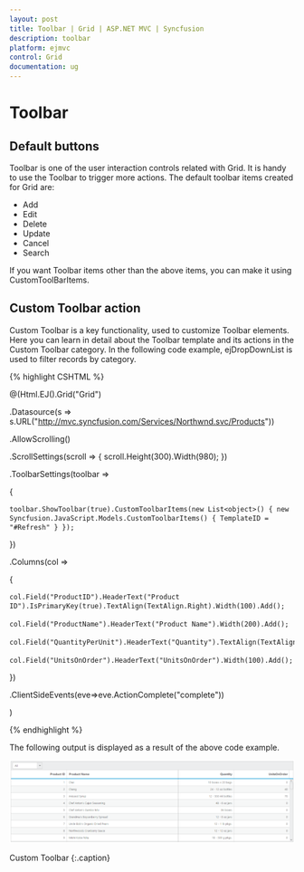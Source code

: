 ```yaml
---
layout: post
title: Toolbar | Grid | ASP.NET MVC | Syncfusion
description: toolbar 
platform: ejmvc
control: Grid
documentation: ug
---
```


# Toolbar 

## Default buttons

Toolbar is one of the user interaction controls related with Grid. It is handy to use the Toolbar to trigger more actions. The default toolbar items created for Grid are:

* Add
* Edit
* Delete
* Update
* Cancel
* Search

If you want Toolbar items other than the above items, you can make it using CustomToolBarItems.

## Custom Toolbar action

Custom Toolbar is a key functionality, used to customize Toolbar elements. Here you can learn in detail about the Toolbar template and its actions in the Custom Toolbar category. In the following code example, ejDropDownList is used to filter records by category.



{% highlight CSHTML %}

<script id="Refresh" type="text/x-jsrender">

    <select id="products">

        <option value="">All</option>

        <option value="2">Drinks</option>

        <option value="4">Dairy Products</option>

        <option value="3">Packages</option>

    </select>

</script>

@(Html.EJ().Grid<Object>("Grid")

.Datasource(s => s.URL("http://mvc.syncfusion.com/Services/Northwnd.svc/Products"))

.AllowScrolling()

.ScrollSettings(scroll => { scroll.Height(300).Width(980); })

.ToolbarSettings(toolbar =>

{

	toolbar.ShowToolbar(true).CustomToolbarItems(new List<object>() { new Syncfusion.JavaScript.Models.CustomToolbarItems() { TemplateID = "#Refresh" } });

})

.Columns(col =>

{

	col.Field("ProductID").HeaderText("Product ID").IsPrimaryKey(true).TextAlign(TextAlign.Right).Width(100).Add();

	col.Field("ProductName").HeaderText("Product Name").Width(200).Add();

	col.Field("QuantityPerUnit").HeaderText("Quantity").TextAlign(TextAlign.Right).Width(100).Add();

	col.Field("UnitsOnOrder").HeaderText("UnitsOnOrder").Width(100).Add();

})

.ClientSideEvents(eve=>eve.ActionComplete("complete"))

)

<script>

    function complete(args) 
	{

        var gridObj = $("#Grid").data("ejGrid");

        $("#products").ejDropDownList({

            selectedItem: 0,

				change: function (args) 
			
			{

                if (this.getSelectedValue() != "")

                    $("#Grid").ejGrid("model.query", new ej.Query().where("CategoryID", ej.FilterOperators.equal, parseInt(this.getSelectedValue(), 10)));

                else

                    $("#Grid").ejGrid("model.query", new ej.Query());

                gridObj.refreshContent(true);

            }

        });

    }

</script>

{% endhighlight  %}



The following output is displayed as a result of the above code example.



![](Toolbar_images/Toolbar_img1.png)

Custom Toolbar
{:.caption}
